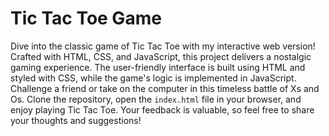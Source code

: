 # Tic Tac Toe Game

Dive into the classic game of Tic Tac Toe with my interactive web version! Crafted with HTML, CSS, and JavaScript, this project delivers a nostalgic gaming experience. The user-friendly interface is built using HTML and styled with CSS, while the game's logic is implemented in JavaScript. Challenge a friend or take on the computer in this timeless battle of Xs and Os. Clone the repository, open the `index.html` file in your browser, and enjoy playing Tic Tac Toe. Your feedback is valuable, so feel free to share your thoughts and suggestions!
